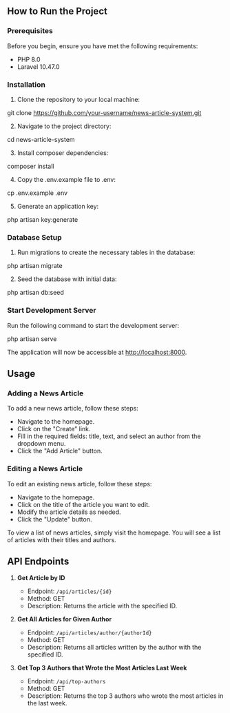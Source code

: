 ## How to Run the Project

### Prerequisites

Before you begin, ensure you have met the following requirements:
- PHP 8.0
- Laravel 10.47.0

### Installation

1. Clone the repository to your local machine:

git clone https://github.com/your-username/news-article-system.git

2. Navigate to the project directory:

cd news-article-system

3. Install composer dependencies:

composer install

4. Copy the .env.example file to .env:

cp .env.example .env

5. Generate an application key:

php artisan key:generate

### Database Setup

1. Run migrations to create the necessary tables in the database:

php artisan migrate

2. Seed the database with initial data:

php artisan db:seed

### Start Development Server

Run the following command to start the development server:

php artisan serve

The application will now be accessible at [http://localhost:8000](http://localhost:8000).

## Usage

### Adding a News Article

To add a new news article, follow these steps:

- Navigate to the homepage.
- Click on the "Create" link.
- Fill in the required fields: title, text, and select an author from the dropdown menu.
- Click the "Add Article" button.

### Editing a News Article

To edit an existing news article, follow these steps:

- Navigate to the homepage.
- Click on the title of the article you want to edit.
- Modify the article details as needed.
- Click the "Update" button.

To view a list of news articles, simply visit the homepage. You will see a list of articles with their titles and authors.

## API Endpoints

1. **Get Article by ID**

    - Endpoint: `/api/articles/{id}`
    - Method: GET
    - Description: Returns the article with the specified ID.


2. **Get All Articles for Given Author**

    - Endpoint: `/api/articles/author/{authorId}`
    - Method: GET
    - Description: Returns all articles written by the author with the specified ID.


3. **Get Top 3 Authors that Wrote the Most Articles Last Week**

    - Endpoint: `/api/top-authors`
    - Method: GET
    - Description: Returns the top 3 authors who wrote the most articles in the last week.
